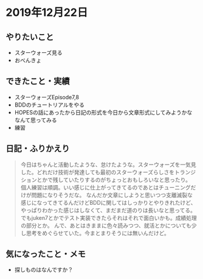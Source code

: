 # 2019年12月22日

## やりたいこと

- スターウォーズ見る
- おべんきょ

## できたこと・実績

- スターウォーズEpisode7,8
- BDDのチュートリアルをやる
- HOPESの話にあったから日記の形式を今日から文章形式にしてみようかななんて思ってみる
- 練習

## 日記・ふりかえり

> 今日はちゃんと活動したような、怠けたような。スターウォーズを一気見した。どれだけ技術が発達しても最初のスターウォーズらしさをトランジションとかで残していたりするのがちょっとおもしろいなと思ったり。
> 個人練習は順調。いい感じに仕上がってきてるのであとはチューニングだけが問題になりそうだな。
> なんだか文章にしようと思いつつ支離滅裂な感じになってきてるんだけどBDDに関してはしっかりとやりきれたけど、やっぱりわかった感じはしなくて、まだまだ道のりは長いなと思ってる。でもjuken7とかでテスト実装できたらそれはそれで面白いかも。成績処理の部分とか。
> んで、あとはきままに色々読みつつ、就活とかについても少し思考をめぐらせていた。今まとまりそうには無いんだけど。

## 気になったこと・メモ

- 探しものはなんですか？
